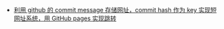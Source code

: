 - [利用 github 的 commit message 存储网址，commit hash 作为 key 实现短网址系统，用 GitHub pages 实现跳转](https://www.v2ex.com/t/1105845)
